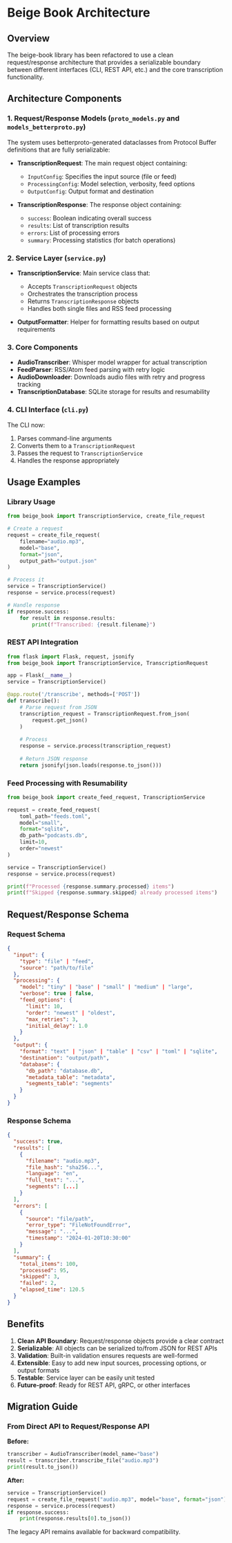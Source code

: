 # Beige Book Architecture

## Overview

The beige-book library has been refactored to use a clean request/response architecture that provides a serializable boundary between different interfaces (CLI, REST API, etc.) and the core transcription functionality.

## Architecture Components

### 1. Request/Response Models (`proto_models.py` and `models_betterproto.py`)

The system uses betterproto-generated dataclasses from Protocol Buffer definitions that are fully serializable:

- **TranscriptionRequest**: The main request object containing:
  - `InputConfig`: Specifies the input source (file or feed)
  - `ProcessingConfig`: Model selection, verbosity, feed options
  - `OutputConfig`: Output format and destination

- **TranscriptionResponse**: The response object containing:
  - `success`: Boolean indicating overall success
  - `results`: List of transcription results
  - `errors`: List of processing errors
  - `summary`: Processing statistics (for batch operations)

### 2. Service Layer (`service.py`)

- **TranscriptionService**: Main service class that:
  - Accepts `TranscriptionRequest` objects
  - Orchestrates the transcription process
  - Returns `TranscriptionResponse` objects
  - Handles both single files and RSS feed processing

- **OutputFormatter**: Helper for formatting results based on output requirements

### 3. Core Components

- **AudioTranscriber**: Whisper model wrapper for actual transcription
- **FeedParser**: RSS/Atom feed parsing with retry logic
- **AudioDownloader**: Downloads audio files with retry and progress tracking
- **TranscriptionDatabase**: SQLite storage for results and resumability

### 4. CLI Interface (`cli.py`)

The CLI now:
1. Parses command-line arguments
2. Converts them to a `TranscriptionRequest`
3. Passes the request to `TranscriptionService`
4. Handles the response appropriately

## Usage Examples

### Library Usage

```python
from beige_book import TranscriptionService, create_file_request

# Create a request
request = create_file_request(
    filename="audio.mp3",
    model="base",
    format="json",
    output_path="output.json"
)

# Process it
service = TranscriptionService()
response = service.process(request)

# Handle response
if response.success:
    for result in response.results:
        print(f"Transcribed: {result.filename}")
```

### REST API Integration

```python
from flask import Flask, request, jsonify
from beige_book import TranscriptionService, TranscriptionRequest

app = Flask(__name__)
service = TranscriptionService()

@app.route('/transcribe', methods=['POST'])
def transcribe():
    # Parse request from JSON
    transcription_request = TranscriptionRequest.from_json(
        request.get_json()
    )
    
    # Process
    response = service.process(transcription_request)
    
    # Return JSON response
    return jsonify(json.loads(response.to_json()))
```

### Feed Processing with Resumability

```python
from beige_book import create_feed_request, TranscriptionService

request = create_feed_request(
    toml_path="feeds.toml",
    model="small",
    format="sqlite",
    db_path="podcasts.db",
    limit=10,
    order="newest"
)

service = TranscriptionService()
response = service.process(request)

print(f"Processed {response.summary.processed} items")
print(f"Skipped {response.summary.skipped} already processed items")
```

## Request/Response Schema

### Request Schema

```json
{
  "input": {
    "type": "file" | "feed",
    "source": "path/to/file"
  },
  "processing": {
    "model": "tiny" | "base" | "small" | "medium" | "large",
    "verbose": true | false,
    "feed_options": {
      "limit": 10,
      "order": "newest" | "oldest",
      "max_retries": 3,
      "initial_delay": 1.0
    }
  },
  "output": {
    "format": "text" | "json" | "table" | "csv" | "toml" | "sqlite",
    "destination": "output/path",
    "database": {
      "db_path": "database.db",
      "metadata_table": "metadata",
      "segments_table": "segments"
    }
  }
}
```

### Response Schema

```json
{
  "success": true,
  "results": [
    {
      "filename": "audio.mp3",
      "file_hash": "sha256...",
      "language": "en",
      "full_text": "...",
      "segments": [...]
    }
  ],
  "errors": [
    {
      "source": "file/path",
      "error_type": "FileNotFoundError",
      "message": "...",
      "timestamp": "2024-01-20T10:30:00"
    }
  ],
  "summary": {
    "total_items": 100,
    "processed": 95,
    "skipped": 3,
    "failed": 2,
    "elapsed_time": 120.5
  }
}
```

## Benefits

1. **Clean API Boundary**: Request/response objects provide a clear contract
2. **Serializable**: All objects can be serialized to/from JSON for REST APIs
3. **Validation**: Built-in validation ensures requests are well-formed
4. **Extensible**: Easy to add new input sources, processing options, or output formats
5. **Testable**: Service layer can be easily unit tested
6. **Future-proof**: Ready for REST API, gRPC, or other interfaces

## Migration Guide

### From Direct API to Request/Response API

**Before:**
```python
transcriber = AudioTranscriber(model_name="base")
result = transcriber.transcribe_file("audio.mp3")
print(result.to_json())
```

**After:**
```python
service = TranscriptionService()
request = create_file_request("audio.mp3", model="base", format="json")
response = service.process(request)
if response.success:
    print(response.results[0].to_json())
```

The legacy API remains available for backward compatibility.